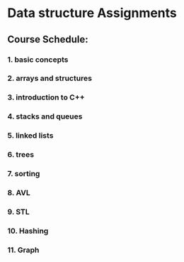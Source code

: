 # Data structure Assignments
## Course Schedule:
### 1. basic concepts
### 2. arrays and structures
### 3. introduction to C++
### 4. stacks and queues
### 5. linked lists
### 6. trees
### 7. sorting
### 8. AVL
### 9. STL
### 10. Hashing
### 11. Graph